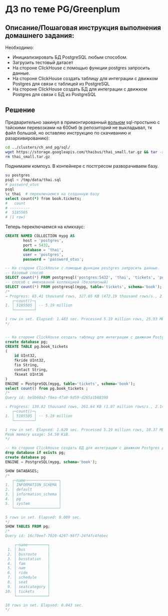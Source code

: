 #  ДЗ по теме PG/Greenplum 

## Описание/Пошаговая инструкция выполнения домашнего задания:

Необходимо:
- Инициализировать БД PostgreSQL любым способом.
- Загрузить тестовый датасет
- На стороне ClickHouse с помощью функции postgres запросить данные.
- На стороне ClickHouse создать таблицу для интеграции с движком Postgres для связи с таблицей из PostgreSQL
- На стороне ClickHouse создать БД для интеграции с движком Postgres для связи с БД из PostgreSQL

## Решение

Предварительно закинул в примонтированный [вольюм](../clusters/ch_and_pg/sql/) sql-простыню с тайскими перевозками на 600мб (в репозиторий не выкладывал, тк файл большой, но оставляю инструкцию по скачиванию и разархивированию):
```bash
cd ../clusters/ch_and_pg/sql/
wget https://storage.googleapis.com/thaibus/thai_small.tar.gz && tar -xf thai_small.tar.gz
rm thai_small.tar.gz 
```

Поднимаем компоуз. В контейнере с постгресом разворачиваем базу.
```bash
su postgres
psql < /tmp/data/thai.sql
# password_otus
psql
\c thai  # переключаемся на созданную базу 
select count(*) from book.tickets;
#   count  
# ---------
#  5185505
# (1 row)
```

Теперь переключаемся на кликхаус:
```sql
CREATE NAMED COLLECTION mypg AS
        host = 'postgres',
        port = 5432,
        database = 'thai',
        user = 'postgres',
        password = 'password_otus';

-- На стороне ClickHouse с помощью функции postgres запросить данные.
-- базовый способ
SELECT count(*) FROM postgresql('postgres:5432', 'thai', 'tickets', 'postgres', 'password_otus', 'book');
-- способ с именованой коллекцией (безопасный)
SELECT count(*) FROM postgresql(mypg, table='tickets', schema='book');
/*
→ Progress: 65.41 thousand rows, 327.05 KB (472.19 thousand rows/s., 2.36 MB↘ Progress: 65.41 thousand rows, 327.05 KB (472.19 thousand rows/s., 2.36 MB↓ Progress: 392.45 thousand rows, 1.96 MB (1.64 million rows/s., 8.22 MB/s.)↙ Progress: 392.45 thousand rows, 1.96 MB (1.64 million rows/s., 8.22 MB/s.)← Progress: 654.09 thousand rows, 3.27 MB (1.93 million rows/s., 9.64 MB/s.)↖ Progress: 654.09 thousand rows, 3.27 MB (1.93 million rows/s., 9.64 MB/s.)↑ Progress: 981.13 thousand rows, 4.91 MB (2.23 million rows/s., 11.16 MB/s.↗ Progress: 981.13 thousand rows, 4.91 MB (2.23 million rows/s., 11.16 MB/s.
   ┌─count()─┐
1. │ 5185505 │ -- 5.19 million
   └─────────┘

1 row in set. Elapsed: 1.483 sec. Processed 5.19 million rows, 25.93 MB (3.50 million rows/s., 17.49 MB/s.)
*/


-- На стороне ClickHouse создать таблицу для интеграции с движком Postgres для связи с таблицей из PostgreSQL
create database pg;
CREATE TABLE pg.book_tickets 
(   
    id UInt32, 
    fkride UInt32,
    fio String,
    contact String,
    fkseat UInt16
) 
ENGINE = PostgreSQL(mypg, table='tickets', schema='book');
select count() from pg.book_tickets ;
/*
Query id: be5b60a2-f8ea-47a9-9d59-d265a1b88390

↓ Progress: 130.82 thousand rows, 261.64 KB (1.07 million rows/s., 2.14 MB/s↙ Progress: 130.82 thousand rows, 261.64 KB (1.07 million rows/s., 2.14 MB/s← Progress: 523.27 thousand rows, 1.05 MB (2.33 million rows/s., 4.67 MB/s.)↖ Progress: 523.27 thousand rows, 1.05 MB (2.33 million rows/s., 4.67 MB/s.)↑ Progress: 915.73 thousand rows, 1.83 MB (2.82 million rows/s., 5.64 MB/s.)↗ Progress: 915.73 thousand rows, 1.83 MB (2.82 million rows/s., 5.64 MB/s.)
   ┌─count()─┐
1. │ 5185505 │ -- 5.19 million
   └─────────┘

1 row in set. Elapsed: 1.620 sec. Processed 5.19 million rows, 10.37 MB (3.20 million rows/s., 6.40 MB/s.)
Peak memory usage: 54.59 KiB.
*/

-- На стороне ClickHouse создать БД для интеграции с движком Postgres для связи с БД из PostgreSQL
drop database if exists pg;
create database pg
ENGINE = PostgreSQL(mypg, schema='book');

SHOW DATABASES;
/*
   ┌─name───────────────┐
1. │ INFORMATION_SCHEMA │
2. │ default            │
3. │ information_schema │
4. │ pg                 │
5. │ system             │
   └────────────────────┘

5 rows in set. Elapsed: 0.009 sec. 
*/
SHOW TABLES FROM pg;
/*
Query id: 16c70ee7-7020-4297-98f7-24f4fc4febec

    ┌─name─────────┐
 1. │ bus          │
 2. │ busroute     │
 3. │ busstation   │
 4. │ fam          │
 5. │ nam          │
 6. │ ride         │
 7. │ schedule     │
 8. │ seat         │
 9. │ seatcategory │
10. │ tickets      │
    └──────────────┘

10 rows in set. Elapsed: 0.043 sec. 
*/
```